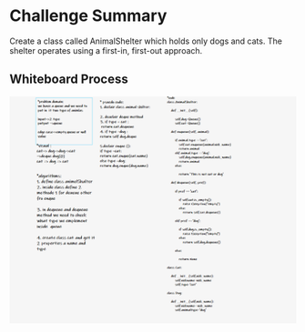 # Challenge Summary

<!-- Description of the challenge -->

Create a class called AnimalShelter which holds only dogs and cats.
The shelter operates using a first-in, first-out approach.

## Whiteboard Process

<img src ='./code12.PNG' />
<!-- Embedded whiteboard image -->
